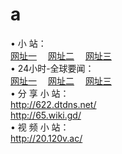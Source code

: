 # a
&#8226; 小 站：<br />
<a href="http://622.dtdns.net/" target="_blank">网址一</a>
　<a href="http://65.wiki.gd/" target="_blank">网址二</a>
　<a href="http://20.120v.ac/" target="_blank">网址三</a>
　<br />
&#8226; 24小时-全球要闻：<br /> 
<a href="http://622.dtdns.net/read/go/n1.html" target="_blank">网址一</a>
　<a href="http://65.wiki.gd/read/go/n1.html" target="_blank">网址二</a>
　<a href="http://20.120v.ac/read/go/n1.html" target="_blank">网址三</a>
<br />
&#8226; 分 享 小 站：<br />
<a href="http://622.dtdns.net/" target="_blank">http://622.dtdns.net/</a><br />
<a href="http://65.wiki.gd/" target="_blank">http://65.wiki.gd/</a><br />
&#8226; 视 频 小 站：<br />
<a href="http://20.120v.ac/" target="_blank">http://20.120v.ac/</a><br />
